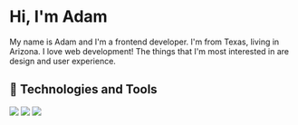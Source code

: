 # Hi, I'm Adam

My name is Adam and I'm a frontend developer. I'm from Texas, living in Arizona. I love web development! The things that I'm most interested in are design and user experience.

## 🤖 Technologies and Tools
![](https://img.shields.io/badge/Code-JavaScript-informational?style=flat&logo=javascript&logoColor=white&color=e3009f)
![](https://img.shields.io/badge/Code-CSS-informational?style=flat&logo=css3&logoColor=white&color=e3009f)
![](https://img.shields.io/badge/Shell-Bash-informational?style=flat&logo=gnu-bash&logoColor=white&color=e3009f)

<!--
**adamgonzls/adamgonzls** is a ✨ _special_ ✨ repository because its `README.md` (this file) appears on your GitHub profile.


Here are some ideas to get you started:

- 🔭 I’m currently working on ...
-  ...
- 👯 I’m looking to collaborate on ...
- 🤔 I’m looking for help with ...
- 💬 Ask me about ...
- 📫 How to reach me: ...
- 😄 Pronouns: ...
- ⚡ Fun fact: ...
-->
